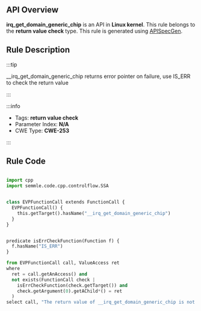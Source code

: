 ---
---


## API Overview
**irq_get_domain_generic_chip** is an API in **Linux kernel**. This rule belongs to the **return value check** type. This rule is generated using [APISpecGen](../../tools/APISpecGen).
## Rule Description

:::tip

__irq_get_domain_generic_chip returns error pointer on failure, use IS_ERR to check the return value

:::

:::info

- Tags: **return value check**
- Parameter Index: **N/A**
- CWE Type: **CWE-253**

:::

## Rule Code
```python

import cpp
import semmle.code.cpp.controlflow.SSA


class EVPFunctionCall extends FunctionCall {
  EVPFunctionCall() {
    this.getTarget().hasName("__irq_get_domain_generic_chip")
  }
}


predicate isErrCheckFunction(Function f) {
  f.hasName("IS_ERR") 
}

from EVPFunctionCall call, ValueAccess ret
where
  ret = call.getAnAccess() and
  not exists(FunctionCall check |
    isErrCheckFunction(check.getTarget()) and
    check.getArgument(0).getAChild*() = ret
  )
select call, "The return value of __irq_get_domain_generic_chip is not checked with IS_ERR."
    
```